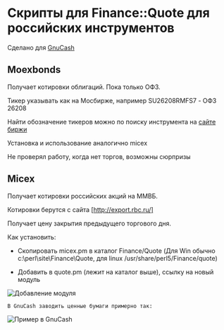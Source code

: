 Скрипты для Finance::Quote для российских инструментов
======================================================

Сделано для [GnuCash](http://www.gnucash.org/)

Moexbonds
---------

Получает котировки облигаций. Пока только ОФЗ.

Тикер указывать как на Мосбирже, например SU26208RMFS7 - ОФЗ 26208

Найти обозначение тикеров можно по поиску инструмента на [сайте биржи](http://www.moex.com)

Установка и использование аналогично micex

Не проверял работу, когда нет торгов, возможны сюрпризы


Micex
-----

Получает котировки российских акций на ММВБ.

Котировки берутся с сайта [http://export.rbc.ru/]

Получает цену закрытия предыдущего торгового дня.

Как установить:

* Скопировать micex.pm в каталог Finance/Quote (Для Win обычно c:\perl\site\Finance\Quote, для linux /usr/share/perl5/Finance/quote)

* Добавить в quote.pm (лежит на каталог выше), ссылку на новый модуль

![Добавление модуля](../master/pic/quote-add.gif)

    В GnuCash заводить ценные бумаги примерно так:

![Пример в GnuCash](../master/pic/gnucash-sample.gif)
